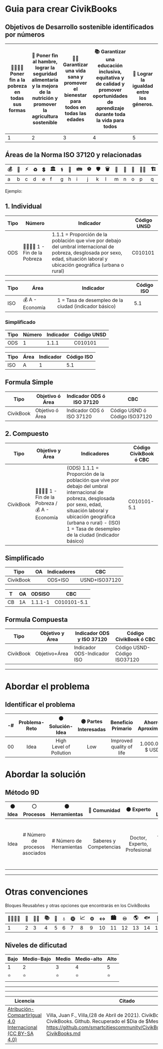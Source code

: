 # Guia para crear CivikBooks

## Objetivos de Desarrollo sostenible identificados por números

|:family_man_woman_girl_boy: Poner fin a la pobreza en todas sus formas|:stew: Poner fin al hambre, lograr la seguridad alimentaria y la mejora de la nutrición y promover la agricultura sostenible|:health_worker: Garantizar una vida sana y promover el bienestar para todos en todas las edades|:books: Garantizar una educación inclusiva, equitativa y de calidad y promover oportunidades de aprendizaje durante toda la vida para todos|:busts_in_silhouette: Lograr la igualdad entre los géneros.|:droplet: Garantizar la disponibilidad de agua y su gestión sostenible y el saneamiento para todos|:sun_with_face: Garantizar el acceso a una energía asequible, segura, sostenible y moderna para todos|:chart_with_upwards_trend: Promover el crecimiento económico sostenido, inclusivo y sostenible, el empleo pleno y productivo y el trabajo decente para todos|:gear: Construir infraestructuras resilientes, promover la industrialización inclusiva y sostenible y fomentar la innovación|:left_right_arrow: Reducir la desigualdad en y entre los países|:cityscape: Lograr que las ciudades y los asentamientos humanos sean inclusivos, seguros, resilientes y sostenibles|:infinity: Garantizar modalidades de consumo y producción sostenibles|:earth_americas: Adoptar medidas urgentes para combatir el cambio climático y sus efectos|:fish:|:deciduous_tree:|:dove:|:atom_symbol:|
|------------ | -------------|------------ |------------ | -------------|------------ |------------ | -------------|------------ |------------ | -------------|------------ |------------ | -------------|------------ |------------ | -------------|
|1|2|3|4|5|6|7|8|9|10|11|12|13|14|15|16|17|

## Áreas de la Norma ISO 37120 y relacionadas

|:moneybag:|:open_book:|:zap:|:recycle:|:heavy_dollar_sign:|:classical_building:|:medical_symbol:|:house_with_garden:|:family:	|:soccer:	|:shield:|:wastebasket:|:juggling_person:|:satellite:|:tram:|:farmer:|:building_construction:|:potable_water:|:non-potable_water:|
|------------ | -------------|------------ |------------ | -------------|------------ |------------ | -------------|------------ |------------ | -------------|------------ |------------ | -------------|------------ |------------ | ------------ |------------ | -------------|
|a|b|c|d|e|f|g|h|i|j|k|l|m|n|o|p|q|r|s|

Ejemplo:


## 1. Individual

|Tipo|Número|Indicador|Código UNSD|
|------------ | -------------|------------ |------------ |
|ODS |:family_man_woman_girl_boy: 1 - Fin de la Pobreza|1.1.1 = Proporción de la población que vive por debajo del umbral internacional de pobreza, desglosada por sexo, edad, situación laboral y ubicación geográfica (urbana o rural)|C010101|

|Tipo|Área|Indicador|Código ISO|
|------------ | -------------|------------ |------------ |
|ISO |:moneybag: A - Economía|1 = Tasa de desempleo de la ciudad (indicador básico)|5.1|

### Simplificado
|Tipo|Número|Indicador|Código UNSD|
|------------ | -------------|------------ |------------ |
|ODS|1|1.1.1|C010101|

|Tipo|Área|Indicador|Código ISO|
|------------ | -------------|------------ |------------ |
|ISO|A|1|5.1|

## Formula Simple

|Tipo|Objetivo ó Área|Indicador ODS ó ISO 37120|CBC|
|------------ | -------------|------------ |------------ |
|CivikBook|Objetivo ó Área|Indicador ODS ó ISO 37120|Código USND ó Código ISO37120|

## 2. Compuesto

|Tipo|Objetivo y Área|Indicadores|Código CivikBook ó CBC|
|------------ | -------------|------------ |------------ |
|CivikBook|:family_man_woman_girl_boy: 1 - Fin de la Pobreza / :moneybag: A - Economía| (ODS) 1.1.1 = Proporción de la población que vive por debajo del umbral internacional de pobreza, desglosada por sexo, edad, situación laboral y ubicación geográfica (urbana o rural) - (ISO) 1 = Tasa de desempleo de la ciudad (indicador básico)|C010101-5.1|

## Simplificado

|Tipo|OA|Indicadores|CBC|
|------------ | -------------|------------ |------------ |
|CivikBook||ODS+ISO|USND+ISO37120|

|T|OA|ODSISO|CBC|
|------------ | -------------|------------ |------------ |
|CB|1A|1.1.1-1|C010101-5.1|

## Formula Compuesta

|Tipo|Objetivo y Área|Indicador ODS y ISO 37120|Código CivikBook ó CBC|
|------------ | -------------|------------ |------------ |
|CivikBook|Objetivo+Área|Indicador ODS-Indicador ISO|Código USND-Código ISO37120|

___________________________________________________________________________________________
# Abordar el problema

## Identificar el problema

| -# | Problema-Reto | :orange_circle: Solución-Idea | :purple_circle: Partes Interesadas | Beneficio Primario | Ahorro Aproximado | :green_circle: Área de Impacto |:yellow_circle: Investigaciones | URL |
| :------: | :------: | :-----: | :-----: | :----: | :-----: | :-----: | :-----: | :-----: |
| 00 | Idea | High Level of Pollution | Low | Improved quality of life | 1.000.000 $ USD | Water | School | [Link Permanente](https://github.com/smartcitiescommunity/00/readme.md "URL of Idea") |


# Abordar la solución

## Método 9D
| :orange_circle: Idea | :white_circle:	Procesos | :brown_circle:	Herramientas | :red_circle:	Comunidad | :black_circle: Experto| :green_circle: Laboratorio| :yellow_circle: Academia|:large_blue_circle: Empresa| :purple_circle: Estado & Sociedad|
| :------: | :------: | :-----: | :-----: | :----: | :-----: | :-----: | :-----: | :-----: |
| Idea| # Número de procesos asociados | # Número de Herramientas| Saberes y Competencias | Doctor, Experto, Profesional  |Territorio o lugar de impacto | Universidad, Grupos de Investigación, Centros de Investigación | Empresas, Proveedores, Grupos economicos,Estudios e Investigación del mercado|Organizaciones, Estado, Sociedad Civil,Fundaciones, Corporaciones, Estado y Movimientos sociales o Políticos|

____________________________________________________________________________________________
# Otras convenciones

Bloques Reusabñes y otras opciones que encontrarás en los CivikBooks

|:family_man_woman_girl_boy:|:stew:|:health_worker:|:books:|:busts_in_silhouette:|:droplet:|:sun_with_face:|:chart_with_upwards_trend:|:gear:|:left_right_arrow:|:cityscape:|:infinity:|:earth_americas:|:fish:|:deciduous_tree:|:dove:|:atom_symbol:|
|------------ | -------------|------------ |------------ | -------------|------------ |------------ | -------------|------------ |------------ | -------------|------------ |------------ | -------------|------------ |------------ | -------------|
|1|2|3|4|5|6|7|8|9|10|11|12|13|14|15|16|17|

## Niveles de dificutad
|Bajo|Medio-Bajo|Medio|Medio-alto|Alto|
|-----|-----|-----|-----|-----|
1|2|3|4|5|
|:star:	|:star:	|:star:	|:star:	|:star:	|



_______________________________________________________________
_______________________________________________________________

|Licencia|Citado|Compatibilidad|Dificultad|
|------------ | -------------|------------ |------------ |
|[Atribución-CompartirIgual 4.0 Internacional (CC BY-SA 4.0)](https://creativecommons.org/licenses/by-sa/4.0/deed.es) |Villa, Juan F., Villa,(28 de Abril de 2021). CivikBook - Guia para CivikBooks. Github. Recuperado el $Dia de $Mes de $Año https://github.com/smartcitiescommunity/CivikBooks/blob/main/Guia-CivikBooks.md|[Civikmind](https://github.com/smartcitiescommunity/Civikmind)|:yellow_circle::yellow_circle::yellow_circle::black_circle::black_circle:|
